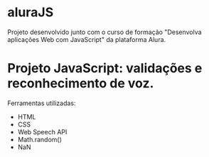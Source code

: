 # aluraJS
Projeto desenvolvido junto com o curso de formação "Desenvolva aplicações Web com JavaScript" da plataforma Alura.

# Projeto JavaScript: validações e reconhecimento de voz.

Ferramentas utilizadas:
* HTML
* CSS
* Web Speech API 
* Math.random()
* NaN


